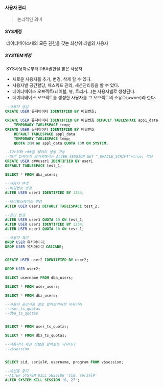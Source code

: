 #### 사용자 관리

> 논리적인 의미

#### SYS계정

​	데이터베이스내의 모든 권한을 갖는 최상위 레벨의 사용자

##### SYSTEM계정

​	SYS사용자로부터 DBA권한을 받은 사용자

- 새로운 사용자를 추가, 변경, 삭제 할 수 있다.
- 사용자별 공간할당, 패스워드 관리, 세션관리등을 할 수 있다.
- 데이터베이스 오브젝트(테이블, 뷰, 트리거...)는 사용자별로 생성된다.
- 데이터베이스 오브젝트를 생성한 사용자를 그 오브젝트의 소유주(owner)라 한다.

```sql
--사용자 생성
CREATE USER 유저아이디 IDENTIFIED BY 비밀번호;

CREATE USER 유저아이디 IDENTIFIED BY 비밀번호 DEFAULT TABLESPACE app1_data
	TEMPORARY TABLESPACE temp;
CREATE USER 유저아이디 IDENTIFIED BY 비밀번호
    DEFAULT TABLESPACE appl_data
    TEMPORARY TABLESPACE temp;
    QUOTA 20M on appl_data QUOTA 10M ON SYSTEM; 

--12c부터 c##을 넣어야 생성 가능
--매번 입력하지 않기위해서는 ALTER SESSION SET "_ORACLE_SCRIPT"=true; 적용
CREATE USER c##user1 IDENTIFIED BY user1
DEFAULT TABLESPACE test_1;

SELECT * FROM dba_users;

--사용자 변경
--비밀번호 변경
ALTER USER user1 IDENTIFIED BY 1234;
 
--테이블스페이스 변경
ALTER USER user1 DEFAULT TABLESPACE test_2;

--공간 변경
ALTER USER user1 QUOTA 10 ON test_1;
ALTER USER user1 IDENTIFIED BY 1234;
ALTER USER user1 QUOTA 10 ON test_1;

--사용자 제거
DROP USER 유저아이디;
DROP USER 유저아이디 CASCADE;


CREATE USER user2 IDENTIFIED BY user2;

DROP USER user2;

SELECT username FROM dba_users;

SELECT * FROM user_users;

SELECT * FROM dba_users;

--사용자 공간사용 정보 알아보기위한 딕셔너리
--user_ts_quotas
--dba_ts_quotas


SELECT * FROM user_ts_quotas;

SELECT * FROM dba_ts_quotas;

--사용자의 세션 정보를 알아보는 딕셔너리
--v$session


SELECT sid, serial#, username, program FROM v$session;

--세션을 중지
--ALTER SYSTEM KILL SESSION 'sid, serial#'
ALTER SYSTEM KILL SESSION '6, 27';

```

